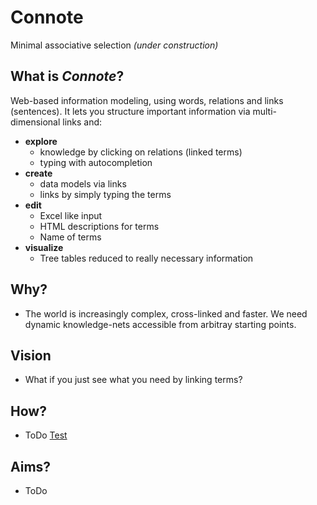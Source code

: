 # Connote 
Minimal associative selection *(under construction)*

## What is *Connote*?
Web-based information modeling, using words, relations and links (sentences). It lets you structure important information via multi-dimensional links and:
* **explore** 
  * knowledge by clicking on relations (linked terms)
  * typing with autocompletion
* **create**
  * data models via links
  * links by simply typing the terms
* **edit**
  * Excel like input
  * HTML descriptions for terms
  * Name of terms
* **visualize**
  * Tree tables reduced to really necessary information
## Why?
* The world is increasingly complex, cross-linked and faster. We need dynamic knowledge-nets accessible from arbitray starting points.
## Vision
* What if you just see what you need by linking terms?
## How?
* ToDo [Test](Test)
## Aims?
* ToDo
